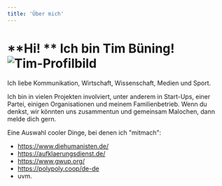 ```yaml
---
title: 'Über mich'
---
```


# **Hi! ** Ich bin Tim Büning! ![Tim-Profilbild](Tim-Profilbild.png "Tim-Profilbild")
Ich liebe Kommunikation, Wirtschaft, Wissenschaft, Medien und Sport. 

Ich bin in vielen Projekten involviert, unter anderem in Start-Ups, einer Partei, einigen Organisationen und meinem Familienbetrieb.
Wenn du denkst, wir könnten uns zusammentun und gemeinsam Malochen, dann melde dich gern.

Eine Auswahl cooler Dinge, bei denen ich "mitmach":

* https://www.diehumanisten.de/
* https://aufklaerungsdienst.de/
* https://www.gwup.org/
* https://polypoly.coop/de-de
* uvm.
